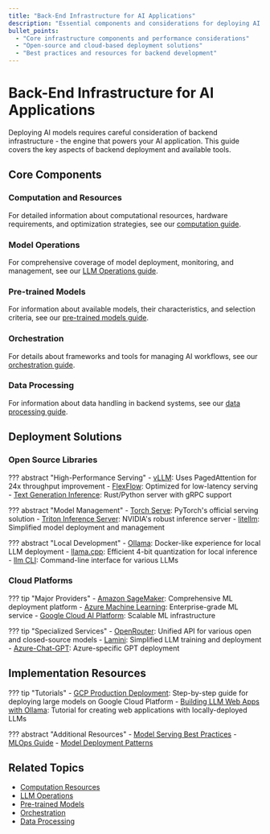 ```yaml
---
title: "Back-End Infrastructure for AI Applications"
description: "Essential components and considerations for deploying AI applications"
bullet_points:
  - "Core infrastructure components and performance considerations"
  - "Open-source and cloud-based deployment solutions"
  - "Best practices and resources for backend development"
---
```


# Back-End Infrastructure for AI Applications

Deploying AI models requires careful consideration of backend infrastructure - the engine that powers your AI application. This guide covers the key aspects of backend deployment and available tools.

## Core Components

### Computation and Resources
For detailed information about computational resources, hardware requirements, and optimization strategies, see our [computation guide](computation.md).

### Model Operations
For comprehensive coverage of model deployment, monitoring, and management, see our [LLM Operations guide](llm_ops/index.md).

### Pre-trained Models
For information about available models, their characteristics, and selection criteria, see our [pre-trained models guide](pre_trained_models.md).

### Orchestration
For details about frameworks and tools for managing AI workflows, see our [orchestration guide](orchestrating.md).

### Data Processing
For information about data handling in backend systems, see our [data processing guide](data.md).

## Deployment Solutions

### Open Source Libraries

??? abstract "High-Performance Serving"
    - [vLLM](https://vllm.ai/): Uses PagedAttention for 24x throughput improvement
    - [FlexFlow](https://github.com/flexflow/FlexFlow): Optimized for low-latency serving
    - [Text Generation Inference](https://github.com/Preemo-Inc/text-generation-inference): Rust/Python server with gRPC support

??? abstract "Model Management"
    - [Torch Serve](https://pytorch.org/serve/large_model_inference.html): PyTorch's official serving solution
    - [Triton Inference Server](https://github.com/triton-inference-server/server): NVIDIA's robust inference server
    - [litellm](https://github.com/BerriAI/litellm/): Simplified model deployment and management

??? abstract "Local Development"
    - [Ollama](https://ollama.ai): Docker-like experience for local LLM deployment
    - [llama.cpp](https://github.com/ggerganov/llama.cpp): Efficient 4-bit quantization for local inference
    - [llm CLI](https://github.com/simonw/llm): Command-line interface for various LLMs

### Cloud Platforms

??? tip "Major Providers"
    - [Amazon SageMaker](https://aws.amazon.com/sagemaker/): Comprehensive ML deployment platform
    - [Azure Machine Learning](https://azure.microsoft.com/services/machine-learning/): Enterprise-grade ML service
    - [Google Cloud AI Platform](https://cloud.google.com/ai-platform): Scalable ML infrastructure

??? tip "Specialized Services"
    - [OpenRouter](https://openrouter.ai/): Unified API for various open and closed-source models
    - [Lamini](https://www.lamini.ai/): Simplified LLM training and deployment
    - [Azure-Chat-GPT](https://github.com/davidxw/azurechatgpt): Azure-specific GPT deployment

## Implementation Resources

??? tip "Tutorials"
    - [GCP Production Deployment](https://towardsdatascience.com/how-to-deploy-large-size-deep-learning-models-into-production-66b851d17f33): Step-by-step guide for deploying large models on Google Cloud Platform
    - [Building LLM Web Apps with Ollama](https://ollama.ai/blog/building-llm-powered-web-apps): Tutorial for creating web applications with locally-deployed LLMs

??? abstract "Additional Resources"
    - [Model Serving Best Practices](https://github.com/microsoft/recommenders/blob/main/examples/07_tutorials/03_serving/best_practices.ipynb)
    - [MLOps Guide](https://ml-ops.org/)
    - [Model Deployment Patterns](https://arxiv.org/abs/2108.03375)

## Related Topics
- [Computation Resources](computation.md)
- [LLM Operations](llm_ops/index.md)
- [Pre-trained Models](pre_trained_models.md)
- [Orchestration](orchestrating.md)
- [Data Processing](data.md)


